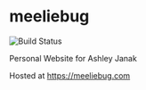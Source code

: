 # meeliebug

![Build Status](https://github.com/greyhammer/meeliebug/actions/workflows/dockerimage.yml/badge.svg)

Personal Website for Ashley Janak

Hosted at https://meeliebug.com
